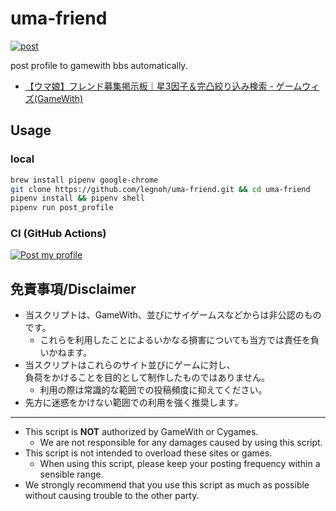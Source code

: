 uma-friend
====

[![post](https://github.com/legnoh/uma-friend/actions/workflows/post.yml/badge.svg)](https://github.com/legnoh/uma-friend/actions/workflows/post.yml)

post profile to gamewith bbs automatically.

- [【ウマ娘】フレンド募集掲示板｜星3因子＆完凸絞り込み検索 - ゲームウィズ(GameWith)](https://gamewith.jp/uma-musume/article/show/260740)

Usage
----

### local

```sh
brew install pipenv google-chrome
git clone https://github.com/legnoh/uma-friend.git && cd uma-friend
pipenv install && pipenv shell
pipenv run post_profile
```

### CI (GitHub Actions)

[![Post my profile](https://github.com/legnoh/uma-friend/actions/workflows/post.yml/badge.svg)](https://github.com/legnoh/uma-friend/actions/workflows/post.yml)


免責事項/Disclaimer
----

- 当スクリプトは、GameWith、並びにサイゲームスなどからは非公認のものです。
  - これらを利用したことによるいかなる損害についても当方では責任を負いかねます。
- 当スクリプトはこれらのサイト並びにゲームに対し、  
  負荷をかけることを目的として制作したものではありません。
  - 利用の際は常識的な範囲での投稿頻度に抑えてください。
- 先方に迷惑をかけない範囲での利用を強く推奨します。

----

- This script is **NOT** authorized by GameWith or Cygames.
  - We are not responsible for any damages caused by using this script.
- This script is not intended to overload these sites or games.
  - When using this script, please keep your posting frequency within a sensible range.
- We strongly recommend that you use this script as much as possible without causing trouble to the other party.
